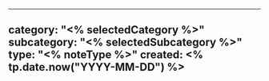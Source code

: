


---
category: "<% selectedCategory %>"
subcategory: "<% selectedSubcategory %>"
type: "<% noteType %>"
created: <% tp.date.now("YYYY-MM-DD") %>
---



